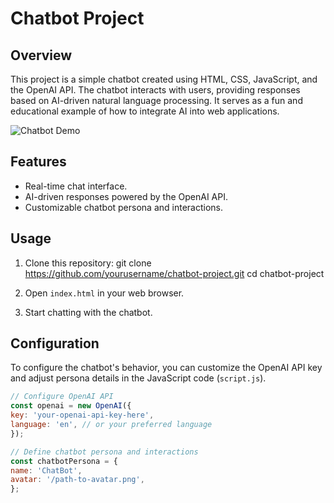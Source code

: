 # Chatbot Project

## Overview
This project is a simple chatbot created using HTML, CSS, JavaScript, and the OpenAI API. The chatbot interacts with users, providing responses based on AI-driven natural language processing. It serves as a fun and educational example of how to integrate AI into web applications.

![Chatbot Demo](/path-to-demo-gif.gif)

## Features
- Real-time chat interface.
- AI-driven responses powered by the OpenAI API.
- Customizable chatbot persona and interactions.

## Usage
1. Clone this repository:
git clone https://github.com/yourusername/chatbot-project.git
cd chatbot-project


2. Open `index.html` in your web browser.

3. Start chatting with the chatbot.

## Configuration
To configure the chatbot's behavior, you can customize the OpenAI API key and adjust persona details in the JavaScript code (`script.js`).

```javascript
// Configure OpenAI API
const openai = new OpenAI({
key: 'your-openai-api-key-here',
language: 'en', // or your preferred language
});

// Define chatbot persona and interactions
const chatbotPersona = {
name: 'ChatBot',
avatar: '/path-to-avatar.png',
};

